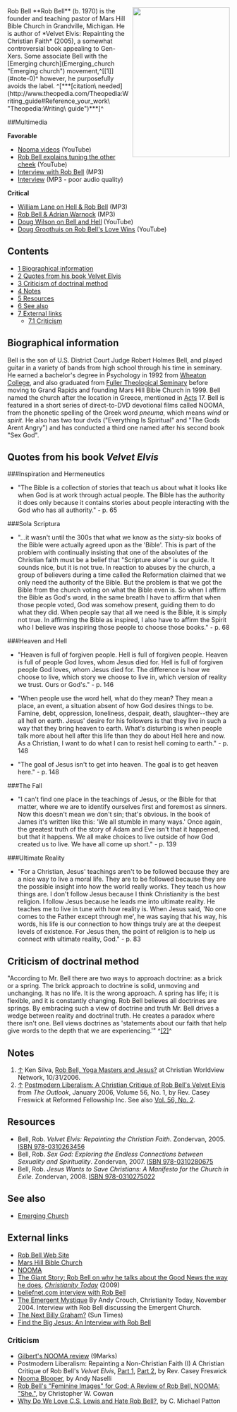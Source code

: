 <img src="http://upload.wikimedia.org/wikipedia/commons/thumb/e/e2/Rob_Bell_2011_Shankbone.JPG/220px-Rob_Bell_2011_Shankbone.JPG" style="width: 220px;height:340px;float: right;margin-left: 8px;margin-bottom: 8px;" />
Rob Bell
**Rob Bell** (b. 1970) is the founder and teaching pastor of Mars
Hill Bible Church in Grandville, Michigan. He is author of
*Velvet Elvis: Repainting the Christian Faith* (2005), a somewhat
controversial book appealing to Gen-Xers. Some associate Bell with
the [Emerging church](Emerging_church "Emerging church")
movement,^[[1]](#note-0)^ however, he purposefully avoids the
label.
^[***[citation\ needed](http://www.theopedia.com/Theopedia:Writing_guide#Reference_your_work\ "Theopedia:Writing\ guide")***]^

##Multimedia

**Favorable**

-   [Nooma videos](http://www.youtube.com/results?search_query=nooma&search=Search)
    (YouTube)
-   [Rob Bell explains tuning the other cheek](http://www.youtube.com/watch?v=I2O9PzuEru8)
    (YouTube)
-   [Interview with Rob Bell](http://theparish.typepad.com/parish/files/rob_bell.mp3)
    (MP3)
-   [Interview](http://www.quikblogs.com/audio/Rob_Bell_Interview.mp3)
    (MP3 - poor audio quality)

**Critical**

-   [William Lane on Hell & Rob Bell](http://www.rfmedia.org/RF_audio_video/RF_podcast/Rob_Bell_and_Hell.mp3)
    (MP3)
-   [Rob Bell & Adrian Warnock](http://media.premier.org.uk/unbelievable/57af5a35-8b49-4c58-b283-fe25e4fe2d97.mp3)
    (MP3)
-   [Doug Wilson on Bell and Hell](http://www.youtube.com/watch?v=dwfQX_0I9ec&feature=feedf)
    (YouTube)
-   [Doug Groothuis on Rob Bell's Love Wins](http://www.youtube.com/watch?v=UkW-clRb8FQ&feature=feedu)
    (YouTube)

## Contents

-   [1 Biographical information](#Biographical_information)
-   [2 Quotes from his book Velvet Elvis](#Quotes_from_his_book_Velvet_Elvis)
-   [3 Criticism of doctrinal method](#Criticism_of_doctrinal_method)
-   [4 Notes](#Notes)
-   [5 Resources](#Resources)
-   [6 See also](#See_also)
-   [7 External links](#External_links)
    -   [7.1 Criticism](#Criticism)


## Biographical information

Bell is the son of U.S. District Court Judge Robert Holmes Bell,
and played guitar in a variety of bands from high school through
his time in seminary. He earned a bachelor's degree in Psychology
in 1992 from [Wheaton College](Wheaton_College "Wheaton College"),
and also graduated from
[Fuller Theological Seminary](Fuller_Theological_Seminary "Fuller Theological Seminary")
before moving to Grand Rapids and founding Mars Hill Bible Church
in 1999. Bell named the church after the location in Greece,
mentioned in [Acts](Acts "Acts") 17. Bell is featured in a short
series of direct-to-DVD devotional films called NOOMA, from the
phonetic spelling of the Greek word *pneuma*, which means *wind* or
*spirit*. He also has two tour dvds ("Everything Is Spiritual" and
"The Gods Arent Angry") and has conducted a third one named after
his second book "Sex God".

## Quotes from his book *Velvet Elvis*

###Inspiration and Hermeneutics

-   "The Bible is a collection of stories that teach us about what
    it looks like when God is at work through actual people. The Bible
    has the authority it does only because it contains stories about
    people interacting with the God who has all authority." - p. 65

###Sola Scriptura

-   "...it wasn't until the 300s that what we know as the sixty-six
    books of the Bible were actually agreed upon as the 'Bible'. This
    is part of the problem with continually insisting that one of the
    absolutes of the Christian faith must be a belief that "Scripture
    alone" is our guide. It sounds nice, but it is not true. In
    reaction to abuses by the church, a group of believers during a
    time called the Reformation claimed that we only need the authority
    of the Bible. But the problem is that we got the Bible from the
    church voting on what the Bible even is. So when I affirm the Bible
    as God's word, in the same breath I have to affirm that when those
    people voted, God was somehow present, guiding them to do what they
    did. When people say that all we need is the Bible, it is simply
    not true. In affirming the Bible as inspired, I also have to affirm
    the Spirit who I believe was inspiring those people to choose those
    books." - p. 68

###Heaven and Hell

-   "Heaven is full of forgiven people. Hell is full of forgiven
    people. Heaven is full of people God loves, whom Jesus died for.
    Hell is full of forgiven people God loves, whom Jesus died for. The
    difference is how we choose to live, which story we choose to live
    in, which version of reality we trust. Ours or God's." - p. 146

-   "When people use the word hell, what do they mean? They mean a
    place, an event, a situation absent of how God desires things to
    be. Famine, debt, oppression, loneliness, despair, death,
    slaughter--they are all hell on earth. Jesus' desire for his
    followers is that they live in such a way that they bring heaven to
    earth. What's disturbing is when people talk more about hell after
    this life than they do about Hell here and now. As a Christian, I
    want to do what I can to resist hell coming to earth." - p. 148

-   "The goal of Jesus isn't to get into heaven. The goal is to get
    heaven here." - p. 148

###The Fall

-   "I can't find one place in the teachings of Jesus, or the Bible
    for that matter, where we are to identify ourselves first and
    foremost as sinners. Now this doesn't mean we don't sin; that's
    obvious. In the book of James it's written like this: 'We all
    stumble in many ways.' Once again, the greatest truth of the story
    of Adam and Eve isn't that it happened, but that it happens. We all
    make choices to live outside of how God created us to live. We have
    all come up short." - p. 139

###Ultimate Reality

-   "For a Christian, Jesus' teachings aren't to be followed
    because they are a nice way to live a moral life. They are to be
    followed because they are the possible insight into how the world
    really works. They teach us how things are. I don't follow Jesus
    because I think Christianity is the best religion. I follow Jesus
    because he leads me into ultimate reality. He teaches me to live in
    tune with how reality is. When Jesus said, 'No one comes to the
    Father except through me', he was saying that his way, his words,
    his life is our connection to how things truly are at the deepest
    levels of existence. For Jesus then, the point of religion is to
    help us connect with ultimate reality, God." - p. 83

## Criticism of doctrinal method

"According to Mr. Bell there are two ways to approach doctrine: as
a brick or a spring. The brick approach to doctrine is solid,
unmoving and unchanging. It has no life. It is the wrong approach.
A spring has life; it is flexible, and it is constantly changing.
Rob Bell believes all doctrines are springs. By embracing such a
view of doctrine and truth Mr. Bell drives a wedge between reality
and doctrinal truth. He creates a paradox where there isn't one.
Bell views doctrines as 'statements about our faith that help give
words to the depth that we are experiencing.'" ^[[2]](#note-1)^

## Notes

1.  [↑](#ref-0) Ken Silva,
    [Rob Bell, Yoga Masters and Jesus?](http://www.christianworldviewnetwork.com/article.php/1212/Ken_Silva)
    at Christian Worldview Network, 10/31/2006.
2.  [↑](#ref-1)
    [Postmodern Liberalism: A Christian Critique of Rob Bell's Velvet Elvis](http://www.reformedfellowship.net/articles/freswick_casey_jan06_v56_n01.htm)
    from *The Outlook*, January 2006, Volume 56, No. 1, by Rev. Casey
    Freswick at Reformed Fellowship Inc. See also
    [Vol. 56, No. 2](http://www.reformedfellowship.net/articles/freswick_casey_feb06_v56_n02.htm).

## Resources

-   Bell, Rob. *Velvet Elvis: Repainting the Christian Faith*.
    Zondervan, 2005.
    [ISBN 978-0310263456](http://www.theopedia.com/Special:BookSources/9780310263456)
-   Bell, Rob.
    *Sex God: Exploring the Endless Connections between Sexuality and Spirituality*.
    Zondervan, 2007.
    [ISBN 978-0310280675](http://www.theopedia.com/Special:BookSources/9780310280675)
-   Bell, Rob.
    *Jesus Wants to Save Christians: A Manifesto for the Church in Exile*.
    Zondervan, 2008.
    [ISBN 978-0310275022](http://www.theopedia.com/Special:BookSources/9780310275022)

## See also

-   [Emerging Church](Emerging_Church "Emerging Church")

## External links

-   [Rob Bell Web Site](http://www.robbell.com/)
-   [Mars Hill Bible Church](http://www.marshill.org/)
-   [NOOMA](http://www.nooma.com)
-   [The Giant Story: Rob Bell on why he talks about the Good News the way he does](http://www.christianitytoday.com/ct/article_print.html?id=81195),
    *[Christianity Today](Christianity_Today "Christianity Today")*
    (2009)
-   [beliefnet.com interview with Rob Bell](http://www.beliefnet.com/story/172/story_17290_1.html)
-   [The Emergent Mystique](http://www.christianitytoday.com/ct/2004/011/12.36.html)
    By Andy Crouch, Christianity Today, November 2004. Interview with
    Rob Bell discussing the Emergent Church.
-   [The Next Billy Graham?](http://www.suntimes.com/output/news/cst-nws-nooma04.html)
    (Sun Times)
-   [Find the Big Jesus: An Interview with Rob Bell](http://www.beliefnet.com/story/172/story_17290_1.html)

### Criticism

-   [Gilbert's NOOMA review](http://blog.9marks.org/2008/02/gilberts-nooma.html)
    (9Marks)
-   Postmodern Liberalism: Repainting a Non-Christian Faith (I) A
    Christian Critique of Rob Bell's *Velvet Elvis*,
    [Part 1](http://www.reformedfellowship.net/articles/freswick_casey_jan06_v56_n01.htm),
    [Part 2](http://www.reformedfellowship.net/articles/freswick_casey_feb06_v56_n02.htm),
    by Rev. Casey Freswick
-   [Nooma Blooper](http://andynaselli.com/theology/nooma-blooper),
    by Andy Naselli
-   [Rob Bell's "Feminine Images" for God: A Review of Rob Bell, NOOMA: "She."](http://www.cbmw.org/Journal/Vol-14-No-1/Rob-Bell-s-Feminine-Images-for-God),
    by Christopher W. Cowan
-   [Why Do We Love C.S. Lewis and Hate Rob Bell?](http://www.reclaimingthemind.org/blog/2011/11/why-do-we-love-c-s-lewis-and-hate-rob-bell/), by C. Michael Patton


